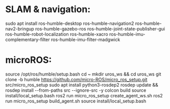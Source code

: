 # SLAM & navigation:
sudo apt install ros-humble-desktop ros-humble-navigation2 ros-humble-nav2-bringup ros-humble-gazebo-ros ros-humble-joint-state-publisher-gui ros-humble-robot-localization ros-humble-xacro ros-humble-imu-complementary-filter ros-humble-imu-filter-madgwick

# microROS:
source /opt/ros/humble/setup.bash
cd ~
mkdir uros_ws && cd uros_ws
git clone -b humble https://github.com/micro-ROS/micro_ros_setup.git src/micro_ros_setup
sudo apt install python3-rosdep2
rosdep update && rosdep install --from-paths src --ignore-src -y
colcon build
source install/local_setup.bash
ros2 run micro_ros_setup create_agent_ws.sh
ros2 run micro_ros_setup build_agent.sh
source install/local_setup.bash

